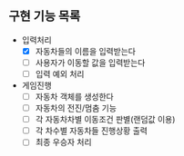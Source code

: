 ## 구현 기능 목록
- 입력처리
  - [x] 자동차들의 이름을 입력받는다
  - [ ] 사용자가 이동할 값을 입력받는다
  - [ ] 입력 예외 처리
- 게임진행
  - [ ] 자동차 객체를 생성한다
  - [ ] 자동차의 전진/멈춤 기능
  - [ ] 각 자동차차별 이동조건 판별(랜덤값 이용)
  - [ ] 각 차수별 자동차들 진행상황 출력
  - [ ] 최종 우승자 처리